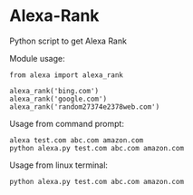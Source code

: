 # Alexa-Rank
Python script to get Alexa Rank

Module usage:
```
from alexa import alexa_rank

alexa_rank('bing.com')
alexa_rank('google.com')
alexa_rank('random27374e2378web.com')
```

Usage from command prompt:
```
alexa test.com abc.com amazon.com
python alexa.py test.com abc.com amazon.com
```

Usage from linux terminal:
```
python alexa.py test.com abc.com amazon.com
```